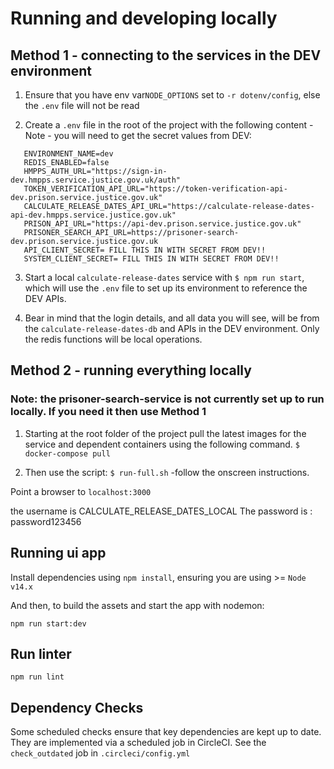 # Running and developing locally
## Method 1 - connecting to the services in the DEV environment
1. Ensure that you have env var`NODE_OPTIONS` set to `-r dotenv/config`, else the `.env` file will not be read

2. Create a `.env` file in the root of the project with the following content - Note - you will need to get the secret values from DEV:
```   
   ENVIRONMENT_NAME=dev
   REDIS_ENABLED=false
   HMPPS_AUTH_URL="https://sign-in-dev.hmpps.service.justice.gov.uk/auth"
   TOKEN_VERIFICATION_API_URL="https://token-verification-api-dev.prison.service.justice.gov.uk"
   CALCULATE_RELEASE_DATES_API_URL="https://calculate-release-dates-api-dev.hmpps.service.justice.gov.uk"
   PRISON_API_URL="https://api-dev.prison.service.justice.gov.uk"
   PRISONER_SEARCH_API_URL=https://prisoner-search-dev.prison.service.justice.gov.uk
   API_CLIENT_SECRET= FILL THIS IN WITH SECRET FROM DEV!!
   SYSTEM_CLIENT_SECRET= FILL THIS IN WITH SECRET FROM DEV!!
```   

3. Start a local `calculate-release-dates` service with `$ npm run start`, which will use the `.env` file to set
   up its environment to reference the DEV APIs.


4. Bear in mind that the login details, and all data you will see, will be from the `calculate-release-dates-db` and APIs in the DEV
   environment. Only the redis functions will be local operations.

## Method 2 - running everything locally
### Note: the prisoner-search-service is not currently set up to run locally. If you need it then use Method 1
1. Starting at the root folder of the project pull the latest images for the service and dependent containers using the following command.
   `$ docker-compose pull`

2. Then use the script:
   `$ run-full.sh` -follow the onscreen instructions.

Point a browser to `localhost:3000`

the username is CALCULATE_RELEASE_DATES_LOCAL
The password is : password123456

## Running ui app
Install dependencies using `npm install`, ensuring you are using >= `Node v14.x`

And then, to build the assets and start the app with nodemon:

`npm run start:dev`

## Run linter

`npm run lint`

## Dependency Checks

Some scheduled checks ensure that key dependencies are kept up to date.
They are implemented via a scheduled job in CircleCI.
See the `check_outdated` job in `.circleci/config.yml`
